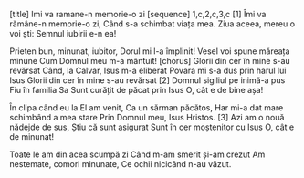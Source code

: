 [title] Imi va ramane-n memorie-o zi
[sequence] 1,c,2,c,3,c
[1]
Îmi va rămâne-n memorie-o zi,
Când s-a schimbat viața mea.
Ziua aceea, mereu o voi ști:
Semnul iubirii e-n ea!

Prieten bun, minunat, iubitor,
Dorul mi l-a împlinit!
Vesel voi spune măreața minune
Cum Domnul meu m-a mântuit!
[chorus]
Glorii din cer în mine s-au revărsat
Când, la Calvar, Isus m-a eliberat
Povara mi s-a dus prin harul lui Isus
Glorii din cer în mine s-au revărsat
[2]
Domnul sigiliul pe inimă-a pus
Fiu în familia Sa
Sunt curățit de păcat prin Isus
O, cât e de bine așa!

În clipa când eu la El am venit,
Ca un sărman păcătos,
Har mi-a dat mare schimbând a mea stare
Prin Domnul meu, Isus Hristos.
[3]
Azi am o nouă nădejde de sus,
Știu că sunt asigurat
Sunt în cer moștenitor cu Isus
O, cât e de minunat!

Toate le am din acea scumpă zi
Când m-am smerit și-am crezut
Am nestemate, comori minunate,
Ce ochii nicicând n-au văzut.

